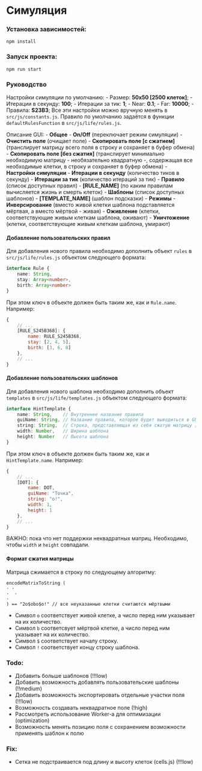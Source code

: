 # Симуляция

### Установка зависимостей:
```
npm install
```

### Запуск проекта:
```
npm run start
```

### Руководство
Настройки симуляции по умолчанию:
	- Размер: **50x50 [2500 клеток]**;
	- Итерации в секунду: **100**;
	- Итерации за тик: **1**;
	- Near: **0.1**;
	- Far: **10000**;
	- Правила: **S23B3**;
Все эти настройки можно вручную менять в `src/js/constants.js`. Правило по умолчанию задаётся в функции `defaultRulesFunction` в `src/js/life/rules.js`.

Описание GUI:
	- **Общее**
		- **On/Off** (переключает режим симуляции)
		- **Очистить поле** (очищает поле)
		- **Скопировать поле [с сжатием]** (транслирует матрицу всего поля в строку и сохраняет в буфер обмена)
		- **Скопировать поле [без сжатия]** (транслирует минимально необходимую матрицу - необязательно квадратную -, содержащая все необходимые клетки, в строку и сохраняет в буфер обмена)
		- **Настройки симуляции**
			- **Итерации в секунду** (количество тиков в секунду)
			- **Итерации за тик** (количество итераций за тик)
			- **Правило** (список доступных правил)
				- **[RULE_NAME]** (по каким правилам вычисляется жизнь и смерть клеток)
	- **Шаблоны** (список доступных шаблонов)
		- **[TEMPLATE_NAME]** (шаблон подсказки)
	- **Режимы**
		- **Инверсирование** (вместо живой клетки шаблона подставляется мёртвая, а вместо мёртвой - живая)
		- **Оживление** (клетки, соответствующие живым клеткам шаблона, оживают)
		- **Уничтожение** (клетки, соответствующие живым клеткам шаблона, умирают)

#### Добавление пользовательских правил
Для добавления нового правила необходимо дополнить объект `rules` в `src/js/life/rules.js` объектом следующего формата:
```typescript
interface Rule {
	name: String,
	stay: Array<number>,
	birth: Array<number>
}
```
При этом ключ в объекте должен быть таким же, как и `Rule.name`. Например:
``` javascript
{
	// ...
	[RULE_S245B368]: {
		name: RULE_S245B368,
		stay: [2, 4, 5],
		birth: [3, 6, 8]
	},
	// ...
}
```

#### Добавление пользовательских шаблонов
Для добавления нового шаблона необходимо дополнить объект `templates` в `src/js/life/templates.js` объектом следующего формата:
```typescript
interface HintTemplate {
	name: String,    // Внутреннее название правила
	guiName: String, // Название правила, которое будет выводиться в GUI
	string: String,  // Строка, представляющая из себя сжатую матрицу [результат копирования поля в GUI]. Состоит из цифр и символов o, b, $ и !
	width: Number,   // Ширина шаблона
	height: Number   // Высота шаблона
}
```
При этом ключ в объекте должен быть таким же, как и `HintTemplate.name`. Например:
``` javascript
{
	// ...
	[DOT]: {
		name: DOT,
		guiName: "Точка",
		string: "o!",
		width: 1,
		height: 1
	},
	// ...
}
```
ВАЖНО: пока что нет поддержки неквадратных матриц. Необходимо, чтобы `width` и `height` совпадали.

#### Формат сжатия матрицы
Матрица сжимается в строку по следующему алгоритму:
```
encodeMatrixToString (
· · 
·  ·
·
) == "2o$obo$o!" // все неуказанные клетки считаются мёртвыми
```
- Символ `o` соответствует живой клетке, а число перед ним указывает на их количество.
- Символ `b` соответсвует мёртвой клетке, а число перед ним указывает на их количество.
- Символ `$` соответствует началу строку.
- Символ `!` соответствует концу строку шаблона.


### Todo:
- Добавить больше шаблонов (!!!low)
- Добавить возможность добавлять пользовательские шаблоны (!!medium)
- Добавить возможность экспортировать отдельные участки поля (!!!low)
- Возможность создавать неквадратное поле (!high)
- Рассмотреть использование Worker-а для оптимизации (optimization)
- Возможность менять позицию поля с сохранением возможности применять шаблон к полю

### Fix:
- Сетка не подстраивается под длину и высоту клеток (cells.js) (!!!low)